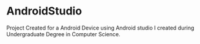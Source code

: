 # AndroidStudio
Project Created for a Android Device using Android studio I created during Undergraduate Degree in Computer Science.
